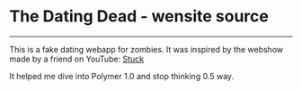 # The Dating Dead - wensite source
--------------------------------------------------------------------------------

This is a fake dating webapp for zombies. It was inspired by the webshow made
by a friend on YouTube: [Stuck](https://www.youtube.com/watch?v=wG80gFIUIpI&list=PLpWAmyKrRrrucoY-62fGMhvHXqhfiZtJV)

It helped me dive into Polymer 1.0 and stop thinking 0.5 way.

